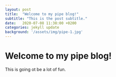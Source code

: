 ```yaml
---
layout: post
title:  "Welcome to my pipe blog!"
subtitle: "This is the post subtitle."
date:   2020-07-08 11:38:00 +0200
categories: jekyll update
background: '/assets/img/pipe-1.jpg'
---
```



# Welcome to my pipe blog!


This is going ot be a lot of fun. 

